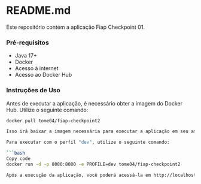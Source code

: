 # README.md

Este repositório contém a aplicação Fiap Checkpoint 01.

### Pré-requisitos
* Java 17+
* Docker
* Acesso à internet
* Acesso ao Docker Hub

### Instruções de Uso

Antes de executar a aplicação, é necessário obter a imagem do Docker Hub. Utilize o seguinte comando:

```bash
docker pull tome04/fiap-checkpoint2

Isso irá baixar a imagem necessária para executar a aplicação em seu ambiente local.

Para executar com o perfil "dev", utilize o seguinte comando:

```bash
Copy code
docker run -d -p 8080:8080 -e PROFILE=dev tome04/fiap-checkpoint2

Após a execução da aplicação, você poderá acessá-la em http://localhost:8080/h2-console. Esta rota estará disponível apenas quando a aplicação estiver sendo executada a partir do perfil "dev".
